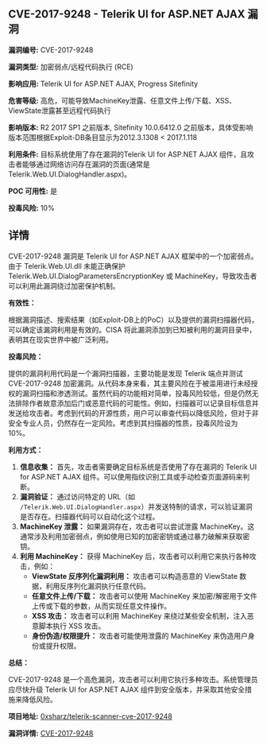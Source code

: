 ## CVE-2017-9248 - Telerik UI for ASP.NET AJAX 漏洞

**漏洞编号:** CVE-2017-9248

**漏洞类型:** 加密弱点/远程代码执行 (RCE)

**影响应用:** Telerik UI for ASP.NET AJAX, Progress Sitefinity

**危害等级:** 高危，可能导致MachineKey泄露、任意文件上传/下载、XSS、ViewState泄露甚至远程代码执行

**影响版本:** R2 2017 SP1 之前版本, Sitefinity 10.0.6412.0 之前版本，具体受影响版本范围根据Exploit-DB条目显示为2012.3.1308 < 2017.1.118

**利用条件:** 目标系统使用了存在漏洞的Telerik UI for ASP.NET AJAX 组件，且攻击者能够通过网络访问存在漏洞的页面(通常是 Telerik.Web.UI.DialogHandler.aspx)。

**POC 可用性:** 是

**投毒风险:** 10%

## 详情

CVE-2017-9248 漏洞是 Telerik UI for ASP.NET AJAX 框架中的一个加密弱点。由于 Telerik.Web.UI.dll 未能正确保护 Telerik.Web.UI.DialogParametersEncryptionKey 或 MachineKey，导致攻击者可以利用此漏洞绕过加密保护机制。

**有效性：**

根据漏洞描述、搜索结果（如Exploit-DB上的PoC）以及提供的漏洞扫描器代码，可以确定该漏洞利用是有效的。CISA 将此漏洞添加到已知被利用的漏洞目录中，表明其在现实世界中被广泛利用。

**投毒风险：**

提供的漏洞利用代码是一个漏洞扫描器，主要功能是发现 Telerik 端点并测试 CVE-2017-9248 加密漏洞。从代码本身来看，其主要风险在于被滥用进行未经授权的漏洞扫描和渗透测试。虽然代码的功能相对简单，投毒风险较低，但是仍然无法排除作者故意添加后门或恶意代码的可能性。例如，扫描器可以记录目标信息并发送给攻击者。考虑到代码的开源性质，用户可以审查代码以降低风险，但对于非安全专业人员，仍然存在一定风险。考虑到其扫描器的性质，投毒风险设为10%。

**利用方式：**

1.  **信息收集：** 首先，攻击者需要确定目标系统是否使用了存在漏洞的 Telerik UI for ASP.NET AJAX 组件。可以使用指纹识别工具或手动检查页面源码来判断。
2.  **漏洞验证：** 通过访问特定的 URL（如 `/Telerik.Web.UI.DialogHandler.aspx`）并发送特制的请求，可以验证漏洞是否存在。扫描器代码可以自动化这个过程。
3.  **MachineKey 泄露：** 如果漏洞存在，攻击者可以尝试泄露 MachineKey。这通常涉及利用加密弱点，例如使用已知的加密密钥或通过暴力破解来获取密钥。
4.  **利用 MachineKey：** 获得 MachineKey 后，攻击者可以利用它来执行各种攻击，例如：
    *   **ViewState 反序列化漏洞利用：** 攻击者可以构造恶意的 ViewState 数据，利用反序列化漏洞执行任意代码。
    *   **任意文件上传/下载：** 攻击者可以使用 MachineKey 来加密/解密用于文件上传或下载的参数，从而实现任意文件操作。
    *   **XSS 攻击：** 攻击者可以利用 MachineKey 来绕过某些安全机制，注入恶意脚本执行 XSS 攻击。
    *   **身份伪造/权限提升：** 攻击者可能使用泄露的 MachineKey 来伪造用户身份或提升权限。

**总结：**

CVE-2017-9248 是一个高危漏洞，攻击者可以利用它执行多种攻击。系统管理员应尽快升级 Telerik UI for ASP.NET AJAX 组件到安全版本，并采取其他安全措施来降低风险。

**项目地址:** [0xsharz/telerik-scanner-cve-2017-9248](https://github.com/0xsharz/telerik-scanner-cve-2017-9248)

**漏洞详情:** [CVE-2017-9248](https://nvd.nist.gov/vuln/detail/CVE-2017-9248)